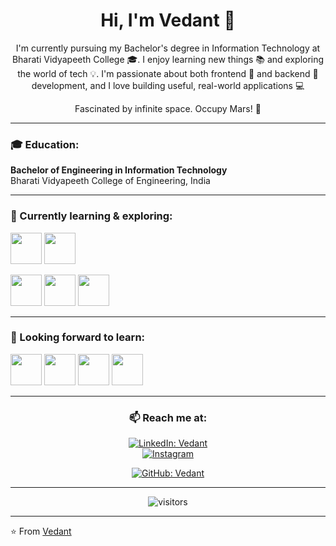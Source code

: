 <h1 align="center"><b>Hi, I'm Vedant 👋</b></h1>

<p align="center">
  I'm currently pursuing my Bachelor's degree in Information Technology at Bharati Vidyapeeth College 🎓. I enjoy learning new things 📚 and exploring the world of tech 💡. I'm passionate about both frontend 🎨 and backend 🔧 development, and I love building useful, real-world applications 💻
</p>
<p align="center">
Fascinated by infinite space. Occupy Mars! 🚀
</p>

---

### 🎓 Education:

**Bachelor of Engineering in Information Technology**  
Bharati Vidyapeeth College of Engineering, India  


---

### 🌱 Currently learning & exploring:

<p>
  <code><a href="https://www.python.org/" target="_blank"><img height="50" src="https://www.vectorlogo.zone/logos/python/python-ar21.svg"></a></code>
  <code><a href="https://www.mongodb.com/" target="_blank"><img height="50" src="https://www.vectorlogo.zone/logos/mongodb/mongodb-ar21.svg"></a></code>
  
  <code><a href="#" target="_blank"><img height="50" src="https://www.vectorlogo.zone/logos/linux/linux-ar21.svg"></a></code>
  <code><a href="https://git-scm.com/" target="_blank"><img height="50" src="https://www.vectorlogo.zone/logos/git-scm/git-scm-ar21.svg"></a></code>
  <code><a href="https://www.javascript.com/" target="_blank"><img height="50" src="https://www.vectorlogo.zone/logos/javascript/javascript-ar21.svg"></a></code>
</p>

---


### 🚀 Looking forward to learn:

<p>
  
  <code><a href="https://reactjs.org/" target="_blank"><img height="50" src="https://www.vectorlogo.zone/logos/reactjs/reactjs-ar21.svg"></a></code>
  <code><a href="https://cloud.google.com/" target="_blank"><img height="50" src="https://www.vectorlogo.zone/logos/google_cloud/google_cloud-ar21.svg"></a></code>
   <code><a href="https://go.dev/" target="_blank"><img height="50" src="https://www.vectorlogo.zone/logos/golang/golang-icon.svg"></a></code>
 <code><a href="https://www.docker.com/" target="_blank"><img height="50" src="https://www.vectorlogo.zone/logos/docker/docker-ar21.svg"></a></code>
</p>

---

<div align="center">

### 📫 Reach me at:

[![LinkedIn: Vedant](https://img.shields.io/badge/-Vedant-blue?style=flat-square&logo=Linkedin&logoColor=white&link=https://www.linkedin.com/in/your-profile)](https://www.linkedin.com/in/vedant-garje-291956356/?originalSubdomain=in)  
<a href="https://www.instagram.com/accounts/login/?next=%2Fvedant_garje_4%2F&source=omni_redirect" target="_blank"><img src="https://img.shields.io/badge/@yourhandle-%23E4405F.svg?&style=flat-square&logo=instagram&logoColor=white" alt="Instagram"></a>  

[![GitHub: Vedant](https://img.shields.io/github/followers/yourgithub?label=yourgithub&style=social)](https://github.com/yourgithub)

---

![visitors](https://visitor-badge.glitch.me/badge?page_id=yourgithub.visitor-badge)

</div>

---

⭐️ From [Vedant](https://github.com/Krishna4375)
